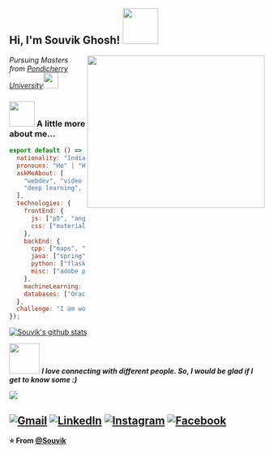 <h2> Hi, I'm Souvik Ghosh! <img src="https://media.giphy.com/media/IfsByYYHyNlnINT46g/giphy.gif" width="70"></h2>
<img align='right' src="https://user-images.githubusercontent.com/35571958/87239980-b3130b00-c432-11ea-9571-24c85defd75a.png" width="350" height = "300">
<p><em>Pursuing Masters from <a href="http://www.pondiuni.edu.in/" target = "_blank">Pondicherry University</a><img src="https://media.giphy.com/media/fYSnHlufseco8Fh93Z/giphy.gif" width="30">
</em></p>

### <img src="https://media.giphy.com/media/VgCDAzcKvsR6OM0uWg/giphy.gif" width="50"> A little more about me...  

```js
export default () => ({
  nationality: "Indian",
  pronouns: "He" | "Him",
  askMeAbout: [
    "webdev", "video editing", "music", "movies"
    "deep learning", "cricket", "chess"
  ],
  technologies: {
    frontEnd: {
      js: ["p5", "angular"],
      css: ["materialize", "bootstrap"]
    },
    backEnd: {
      cpp: ["maps", "PBDS"]
      java: ["spring", "JSP", "swing", "Servlet"],
      python: ["flask", "OpenCV"],
      misc: ["adobe premiere pro", "selinux"]
    },
    machineLearning: ["tensorflow", "keras"],
    databases: ["Oracle", "MySQL", "Cassandra"]
  },
  challenge: "I am working hard to master Competitive Programming" 
});
```

[![Souvik's github stats](https://github-readme-stats.vercel.app/api?username=fear-the-lord&hide=["prs"])](https://github.com/fear-the-lord/github-readme-stats)

<img src="https://media.giphy.com/media/LnQjpWaON8nhr21vNW/giphy.gif" width="60"> <em><b>I love connecting with different people. So, I would be glad if I get to know some :)</em>
  <p><img src = "https://media.giphy.com/media/10LKovKon8DENq/giphy.gif"></p>

<a href="mailto:souvikghosh199831@gmail.com" target="_blank"><img src="https://img.shields.io/badge/-Gmail-c14438?style=flat-square&logo=Gmail&logoColor=white&link=mailto:souvikghosh199831@gmail.com" alt="Gmail"></a>
<a href="https://www.linkedin.com/in/souvik-ghosh-15a831156/?originalSubdomain=in" target="_blank"><img src="https://img.shields.io/badge/LinkedIn-%230077B5.svg?&style=flat-square&logo=linkedin&logoColor=white" alt="LinkedIn"></a>
<a href="https://www.instagram.com/fear.the.lord/?hl=en" target="_blank"><img src="https://img.shields.io/badge/Instagram-%23E4405F.svg?&style=flat-square&logo=instagram&logoColor=white" alt="Instagram"></a>
<a href="https://www.facebook.com/profile.php?id=100004736209454" target="_blank"><img src="https://img.shields.io/badge/Facebook-%231877F2.svg?&style=flat-square&logo=facebook&logoColor=white" alt="Facebook"></a></div>
---

⭐️ From [@Souvik](https://github.com/fear-the-lord)

